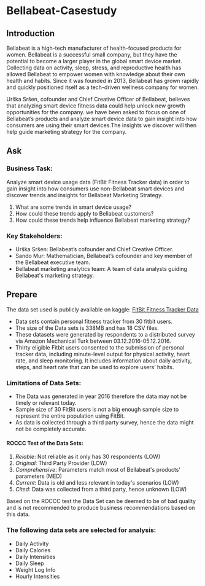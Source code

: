 # Bellabeat-Casestudy

## Introduction

Bellabeat is a high-tech manufacturer of health-focused products for women. Bellabeat is a successful small company, but they have the potential to become a larger player in the global smart device market. Collecting data on activity, sleep, stress, and reproductive health has allowed Bellabeat to empower women with knowledge about their own health and habits. Since it was founded in 2013, Bellabeat has grown rapidly and quickly positioned itself as a tech-driven wellness company for women.

Urška Sršen, cofounder and Chief Creative Officer of Bellabeat, believes that analyzing smart device fitness data could help unlock new growth opportunities for the company. we have been asked to focus on one of Bellabeat’s products and analyze smart device data to gain insight into how consumers are using their smart devices.The insights we discover will then help guide marketing strategy for the company.

## Ask

### Business Task:

Analyze smart device usage data (FitBit Fitness Tracker data) in order to gain insight into how consumers use non-Bellabeat smart devices and discover trends and insights for Bellabeat Marketing Strategy.

1. What are some trends in smart device usage?
2. How could these trends apply to Bellabeat customers?
3. How could these trends help influence Bellabeat marketing strategy?

### Key Stakeholders:

* Urška Sršen: Bellabeat’s cofounder and Chief Creative Officer.
* Sando Mur: Mathematician, Bellabeat’s cofounder and key member of the Bellabeat executive team.
* Bellabeat marketing analytics team: A team of data analysts guiding Bellabeat's marketing strategy.

## Prepare

The data set used is publicly available on kaggle: [FitBit Fitness Tracker Data](https://www.kaggle.com/arashnic/fitbit)

* Data sets contain personal fitness tracker from 30 fitbit users.
* The size of the Data sets is 338MB and has 18 CSV files.
* These datasets were generated by respondents to a distributed survey via Amazon Mechanical Turk between 03.12.2016-05.12.2016. 
* Thirty eligible Fitbit users consented to the submission of personal tracker data, including minute-level output for physical activity, heart rate, and sleep monitoring. It includes information about daily activity, steps, and heart rate that can be used to explore users’ habits.

### Limitations of Data Sets:

* The Data was generated in year 2016 therefore the data may not be timely or relevant today.
* Sample size of 30 FitBit users is not a big enough sample size to represent the entire population using FitBit.
* As data is collected through a third party survey, hence the data might not be completely accurate.

#### ROCCC Test of the Data Sets:

  1. *Reiable*: Not reliable as it only has 30 respondents (LOW)
  2. *Original*: Third Party Provider (LOW)
  3. *Comprehensive*: Parameters match most of Bellabeat's products' parameters (MED)
  4. *Current*: Data is old and less relevant in today's scenarios (LOW)
  5. *Cited*: Data was collected from a third party, hence unknown (LOW)

Based on the ROCCC test the Data Set can be deemed to be of bad quality and is not recommended to produce business recommendations based on this data.

### The following data sets are selected for analysis:

* Daily Activity
* Daily Calories
* Daily Intensities
* Daily Sleep
* Weight Log Info
* Hourly Intensities









